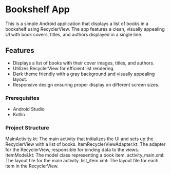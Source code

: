 
# Bookshelf App

This is a simple Android application that displays a list of books in a bookshelf using RecyclerView. The app features a clean, visually appealing UI with book covers, titles, and authors displayed in a single line. 

## Features

- Displays a list of books with their cover images, titles, and authors.
- Utilizes RecyclerView for efficient list rendering.
- Dark theme friendly with a gray background and visually appealing layout.
- Responsive design ensuring proper display on different screen sizes.

### Prerequisites

- Android Studio
- Kotlin

### Project Structure
MainActivity.kt: The main activity that initializes the UI and sets up the RecyclerView with a list of books.
ItemRecyclerViewAdapter.kt: The adapter for the RecyclerView, responsible for binding data to the views.
ItemModel.kt: The model class representing a book item.
activity_main.xml: The layout file for the main activity.
list_item.xml: The layout file for each item in the RecyclerView.

